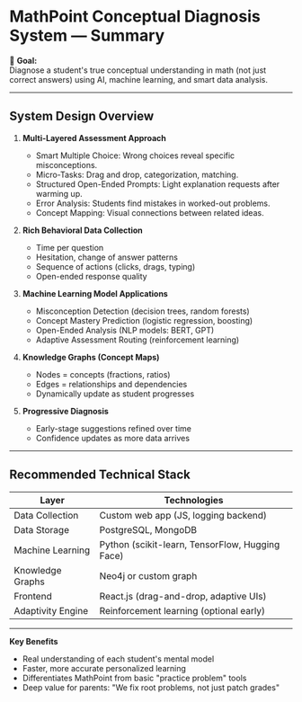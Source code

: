 # MathPoint Conceptual Diagnosis System — Summary

🎯 **Goal:**  
Diagnose a student's true conceptual understanding in math (not just correct answers) using AI, machine learning, and smart data analysis.

---

## System Design Overview

1. **Multi-Layered Assessment Approach**  
   - Smart Multiple Choice: Wrong choices reveal specific misconceptions.  
   - Micro-Tasks: Drag and drop, categorization, matching.  
   - Structured Open-Ended Prompts: Light explanation requests after warming up.  
   - Error Analysis: Students find mistakes in worked-out problems.  
   - Concept Mapping: Visual connections between related ideas.

2. **Rich Behavioral Data Collection**  
   - Time per question  
   - Hesitation, change of answer patterns  
   - Sequence of actions (clicks, drags, typing)  
   - Open-ended response quality

3. **Machine Learning Model Applications**  
   - Misconception Detection (decision trees, random forests)  
   - Concept Mastery Prediction (logistic regression, boosting)  
   - Open-Ended Analysis (NLP models: BERT, GPT)  
   - Adaptive Assessment Routing (reinforcement learning)

4. **Knowledge Graphs (Concept Maps)**  
   - Nodes = concepts (fractions, ratios)  
   - Edges = relationships and dependencies  
   - Dynamically update as student progresses

5. **Progressive Diagnosis**  
   - Early-stage suggestions refined over time  
   - Confidence updates as more data arrives

---

## Recommended Technical Stack

| Layer                | Technologies                                |
|----------------------|---------------------------------------------|
| Data Collection      | Custom web app (JS, logging backend)        |
| Data Storage         | PostgreSQL, MongoDB                         |
| Machine Learning     | Python (scikit-learn, TensorFlow, Hugging Face) |
| Knowledge Graphs     | Neo4j or custom graph                      |
| Frontend             | React.js (drag-and-drop, adaptive UIs)      |
| Adaptivity Engine    | Reinforcement learning (optional early)     |

---

**Key Benefits**  
- Real understanding of each student's mental model  
- Faster, more accurate personalized learning  
- Differentiates MathPoint from basic "practice problem" tools  
- Deep value for parents: "We fix root problems, not just patch grades"
